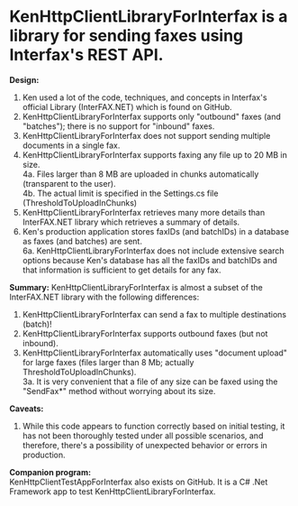 <h1>KenHttpClientLibraryForInterfax is a library for sending faxes using Interfax's REST API. </h1>

**Design:** <br>
1. Ken used a lot of the code, techniques, and concepts in Interfax's official Library (InterFAX.NET) which is found on GitHub.<br>
2. KenHttpClientLibraryForInterfax supports only "outbound" faxes (and "batches"); there is no support for "inbound" faxes.<br>
3. KenHttpClientLibraryForInterfax does not support sending multiple documents in a single fax.<br>
4. KenHttpClientLibraryForInterfax supports faxing any file up to 20 MB in size.<br>
4a. Files larger than 8 MB are uploaded in chunks automatically (transparent to the user).<br>
4b. The actual limit is specified in the Settings.cs file (ThresholdToUploadInChunks)<br>
5. KenHttpClientLibraryForInterfax retrieves many more details than InterFAX.NET library which retrieves a summary of details.<br>
6. Ken's production application stores faxIDs (and batchIDs) in a database as faxes (and batches) are sent.<br>
6a. KenHttpClientLibraryForInterfax does not include extensive search options because Ken's database has all the faxIDs and batchIDs and
    that information is sufficient to get details for any fax.<br>

**Summary:** KenHttpClientLibraryForInterfax is almost a subset of the InterFAX.NET library with the following differences:<br>
1. KenHttpClientLibraryForInterfax can send a fax to multiple destinations (batch)! <br>
2. KenHttpClientLibraryForInterfax supports outbound faxes (but not inbound).<br>
3. KenHttpClientLibraryForInterfax automatically uses "document upload" for large faxes (files larger than 8 Mb; actually ThresholdToUploadInChunks).<br>
3a. It is very convenient that a file of any size can be faxed using the "SendFax*" method without worrying about its size.<br>

**Caveats:**<br>
1. While this code appears to function correctly based on initial testing, it has not been thoroughly tested under all possible scenarios,
   and therefore, there's a possibility of unexpected behavior or errors in production.

**Companion program:**<br>
    KenHttpClientTestAppForInterfax also exists on GitHub.  It is a C# .Net Framework app to test KenHttpClientLibraryForInterfax.
